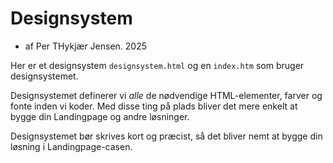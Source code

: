 # Designsystem

- af Per THykjær Jensen. 2025

Her er et designsystem `designsystem.html` og en `index.htm` som bruger designsystemet.

Designsystemet definerer vi *alle* de nødvendige HTML-elementer, farver og fonte inden vi koder. Med disse ting på plads bliver det mere enkelt at bygge din Landingpage og andre løsninger.

Designsystemet bør skrives kort og præcist, så det bliver nemt at bygge din løsning i Landingpage-casen.



